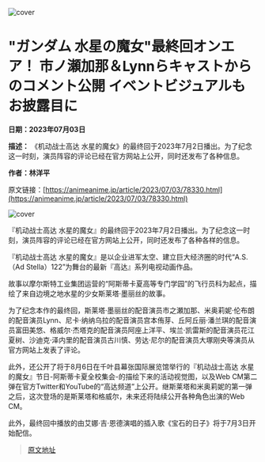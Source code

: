 ![cover](https://animeanime.jp/imgs/ogp_f/595908.jpg)

# "ガンダム 水星の魔女"最終回オンエア！ 市ノ瀬加那＆Lynnらキャストからのコメント公開 イベントビジュアルもお披露目に

**日期：2023年07月03日**

**描述：** 《机动战士高达 水星的魔女》的最终回于2023年7月2日播出。为了纪念这一时刻，演员阵容的评论已经在官方网站上公开，同时还发布了各种信息。

**作者：林洋平**

原文链接：[https://animeanime.jp/article/2023/07/03/78330.html](https://animeanime.jp/article/2023/07/03/78330.html)

![cover](https://animeanime.jp/imgs/ogp_f/595908.jpg)

『机动战士高达 水星的魔女』的最终回于2023年7月2日播出。为了纪念这一时刻，演员阵容的评论已经在官方网站上公开，同时还发布了各种各样的信息。

『机动战士高达 水星的魔女』是以企业进军太空、建立巨大经济圈的时代“A.S.（Ad Stella）122”为舞台的最新『高达』系列电视动画作品。

故事以摩尔斯特工业集团运营的“阿斯蒂卡夏高等专门学园”的飞行员科为起点，描绘了来自边境之地水星的少女斯莱塔·墨丽丝的故事。

为了纪念本作的最终回，斯莱塔·墨丽丝的配音演员市之瀬加那、米奥莉妮·伦布朗的配音演员Lynn、尼卡·纳纳乌拉的配音演员宫本侑芽、丘阿丘丽·潘兰琪的配音演员富田美悠、格威尔·杰塔克的配音演员阿座上洋平、埃兰·凯雷斯的配音演员花江夏树、沙迪克·泽内里的配音演员古川慎、劳达·尼尔的配音演员大塚刚央等演员从官方网站上发表了评论。

此外，还公开了将于8月6日在千叶县幕张国际展览馆举行的『机动战士高达 水星的魔女』节日-阿斯蒂卡夏全校集会-的描绘下来的活动视觉图，以及Web CM第二弹在官方Twitter和YouTube的“高达频道”上公开。继斯莱塔和米奥莉妮的第一弹之后，这次登场的是斯莱塔和格威尔，未来还将陆续公开各种角色出演的Web CM。

此外，最终回中播放的由艾娜·吉·恩德演唱的插入歌《宝石的日子》将于7月3日开始配信。

>[原文地址](https://animeanime.jp/article/2023/07/03/78330.html)  
